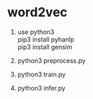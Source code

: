 # word2vec

1. use python3<br>
   pip3 install pyhanlp<br>
   pip3 install gensim<br>

2. python3 preprocess.py

3. python3 train.py

4. python3 infer.py

